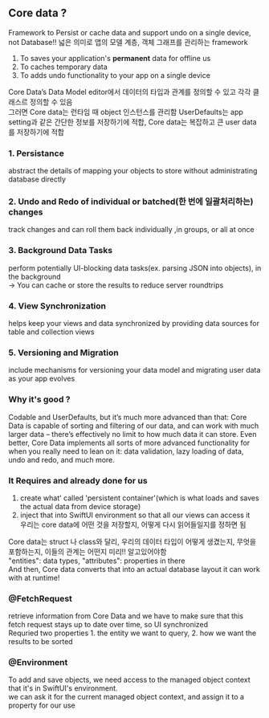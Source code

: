 ## Core data ?
Framework to Persist or cache data and support undo on a single device, not Database!!
넓은 의미로 앱의 모델 계층, 객체 그래프를 관리하는 framework
1. To saves your application's __permanent__ data for offline us  
2. To caches temporary data  
3. To adds undo functionality to your app on a single device   

Core Data’s Data Model editor에서 데이터의 타입과 관계를 정의할 수 있고 각각 클래스르 정의할 수 있음  
그러면 Core data는 런타임 때 object 인스턴스를 관리함
UserDefaults는 app setting과 같은 간단한 정보를 저장하기에 적합, Core data는 복잡하고 큰 user data를 저장하기에 적합

### 1. Persistance
abstract the details of mapping your objects to store without administrating database directly 

### 2. Undo and Redo of individual or batched(한 번에 일괄처리하는) changes 
track changes and can roll them back individually ,in groups, or all at once 

### 3. Background Data Tasks
perform potentially UI-blocking data tasks(ex. parsing JSON into objects), in the background  
-> You can cache or store the results to reduce server roundtrips

### 4. View Synchronization
helps keep your views and data synchronized by providing data sources for table and collection views

### 5. Versioning and Migration 
include mechanisms for versioning your data model and migrating user data as your app evolves 

### Why it's good ?
Codable and UserDefaults, but it’s much more advanced than that: Core Data is capable of sorting and filtering of our data, and can work with much larger data – there’s effectively no limit to how much data it can store. Even better, Core Data implements all sorts of more advanced functionality for when you really need to lean on it: data validation, lazy loading of data, undo and redo, and much more.

### It Requires and already done for us
1. create what' called 'persistent container'(which is what loads and saves the actual data from device storage)
2. inject that into SwiftUI environment so that all our views can access it   
우리는 core data에 어떤 것을 저장할지, 어떻게 다시 읽어들일지를 정하면 됨

Core data는 struct 나 class와 달리, 우리의 데이터 타입이 어떻게 생겼는지, 무엇을 포함하는지, 이들의 관계는 어떤지 미리!! 알고있어야함   
"entities": data types, "attributes": properties in there   
And then, Core data converts that into an actual database layout it can work with at runtime! 

### @FetchRequest
retrieve information from Core Data and we have to make sure that this fetch request stays up to date over time, so UI synchronized   
Requried two properties 1. the entity we want to query, 2. how we want the results to be sorted 

### @Environment
To add and save objects, we need access to the managed object context that it's in SwiftUI's environment.  
we can ask it for the current managed object context, and assign it to a property for our use

